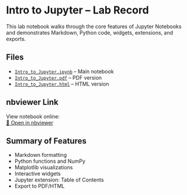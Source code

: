 # Intro to Jupyter – Lab Record

This lab notebook walks through the core features of Jupyter Notebooks and demonstrates Markdown, Python code, widgets, extensions, and exports.

## Files

- [`Intro_to_Jupyter.ipynb`](Intro_to_jupyter.ipynb) – Main notebook
- [`Intro_to_Jupyter.pdf`](Intro_to_jupyter.pdf) – PDF version
- [`Intro_to_Jupyter.html`](Intro_to_jupyter.html) – HTML version

## nbviewer Link

View notebook online:  
[📘 Open in nbviewer](https://nbviewer.org/github/Lakshay-45/ML-lab/blob/main/Intro_to_jupyter.ipynb)

## Summary of Features

- Markdown formatting
- Python functions and NumPy
- Matplotlib visualizations
- Interactive widgets
- Jupyter extension: Table of Contents
- Export to PDF/HTML
